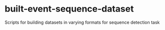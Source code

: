 # built-event-sequence-dataset
Scripts for building datasets in varying formats for sequence detection task
